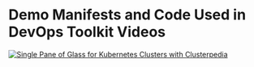# Demo Manifests and Code Used in DevOps Toolkit Videos

[![Single Pane of Glass for Kubernetes Clusters with Clusterpedia](https://img.youtube.com/vi/Ca1qxZoxBkg/0.jpg)](https://youtu.be/Ca1qxZoxBkg)